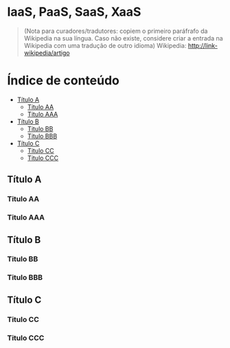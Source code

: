 # IaaS, PaaS, SaaS, XaaS
> (Nota para curadores/tradutores: copiem o primeiro paráfrafo da Wikipedia na sua língua. Caso não existe, considere criar a entrada na Wikipedia com uma tradução de outro idioma)
> Wikipedia: <http://link-wikipedia/artigo>

# Índice de conteúdo

<!-- TOC depthFrom:2 depthTo:5 -->

- [Título A](#título-a)
    - [Titulo AA](#titulo-aa)
    - [Titulo AAA](#titulo-aaa)
- [Título B](#título-b)
    - [Titulo BB](#titulo-bb)
    - [Titulo BBB](#titulo-bbb)
- [Título C](#título-c)
    - [Titulo CC](#titulo-cc)
    - [Titulo CCC](#titulo-ccc)

<!-- /TOC -->

## Título A
### Titulo AA
### Titulo AAA
## Título B
### Titulo BB
### Titulo BBB
## Título C
### Titulo CC
### Titulo CCC
